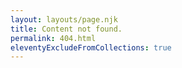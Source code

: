 ```yaml
---
layout: layouts/page.njk
title: Content not found.
permalink: 404.html
eleventyExcludeFromCollections: true
---
```

